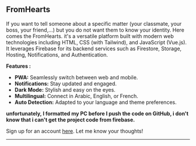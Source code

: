 ## FromHearts
If you want to tell someone about a specific matter (your classmate, your boss, your friend,...) but you do not want them to know your identity. Here comes the FromHearts.
it's a versatile platform built with modern web technologies including HTML, CSS (with Tailwind), and JavaScript (Vue.js). It leverages Firebase for its backend services such as Firestore, Storage, Hosting, Notifications, and Authentication.

**Features :**
- **PWA:** Seamlessly switch between web and mobile.
- **Notifications:** Stay updated and engaged.
- **Dark Mode:** Stylish and easy on the eyes.
- **Multilingual:** Connect in Arabic, English, or French.
- **Auto Detection:** Adapted to your language and theme preferences.

**unfortunately, I formatted my PC before I push the code on GitHub, i don't know that i can't get the project code from firebase.**

Sign up for an account [here](fromhearts.web.app/login). Let me know your thoughts!

---
